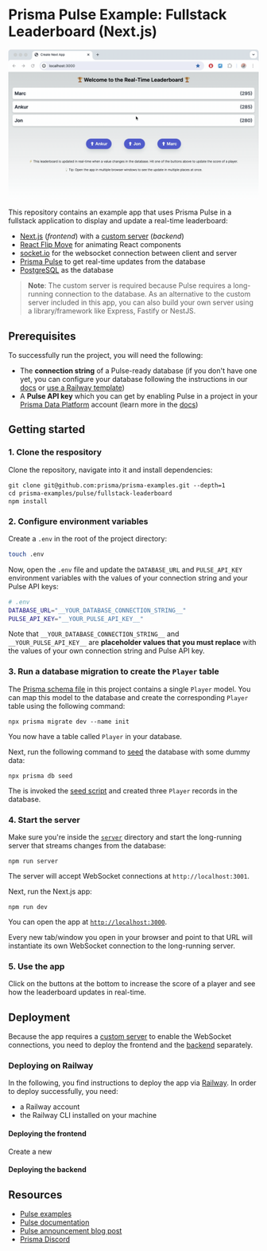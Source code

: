 # Prisma Pulse Example: Fullstack Leaderboard (Next.js)

![](./leaderboard.gif)

This repository contains an example app that uses Prisma Pulse in a fullstack application to display and update a real-time leaderboard:

- [Next.js](https://nextjs.org/) (_frontend_) with a [custom server](https://nextjs.org/docs/pages/building-your-application/configuring/custom-server) (_backend_)
- [React Flip Move](https://github.com/joshwcomeau/react-flip-move) for animating React components
- [socket.io](https://socket.io/) for the websocket connection between client and server
- [Prisma Pulse](https://www.prisma.io/data-platform/pulse) to get real-time updates from the database
- [PostgreSQL](https://www.postgresql.org/) as the database

> **Note**: The custom server is required because Pulse requires a long-running connection to the database. As an alternative to the custom server included in this app, you can also build your own server using a library/framework like Express, Fastify or NestJS.


## Prerequisites

To successfully run the project, you will need the following:

- The **connection string** of a Pulse-ready database (if you don't have one yet, you can configure your database following the instructions in our [docs](https://www.prisma.io/docs/pulse/database-setup) or [use a Railway template](https://railway.app/template/pulse-pg?referralCode=VQ09uv))
- A **Pulse API key** which you can get by enabling Pulse in a project in your [Prisma Data Platform](https://pris.ly/pdp) account (learn more in the [docs](https://www.prisma.io/docs/platform/concepts/environments#api-keys))

## Getting started

### 1. Clone the respository

Clone the repository, navigate into it and install dependencies:

```
git clone git@github.com:prisma/prisma-examples.git --depth=1
cd prisma-examples/pulse/fullstack-leaderboard
npm install
```

### 2. Configure environment variables

Create a `.env` in the root of the project directory:

```bash
touch .env
```

Now, open the `.env` file and update the `DATABASE_URL` and `PULSE_API_KEY` environment variables with the values of your connection string and your Pulse API keys:

```bash
# .env
DATABASE_URL="__YOUR_DATABASE_CONNECTION_STRING__"
PULSE_API_KEY="__YOUR_PULSE_API_KEY__"
```

Note that `__YOUR_DATABASE_CONNECTION_STRING__` and `__YOUR_PULSE_API_KEY__` are **placeholder values that you must replace** with the values of your own connection string and Pulse API key.

### 3. Run a database migration to create the `Player` table

The [Prisma schema file](./prisma/schema.prisma) in this project contains a single `Player` model. You can map this model to the database and create the corresponding `Player` table using the following command:

```
npx prisma migrate dev --name init
```

You now have a table called `Player` in your database.

Next, run the following command to [seed](./prisma/seed.ts) the database with some dummy data:

```
npx prisma db seed
```

The is invoked the [seed script](./prisma/seed.ts) and created three `Player` records in the database.


### 4. Start the server

Make sure you're inside the [`server`](./server) directory and start the long-running server that streams changes from the database:

```
npm run server
```

The server will accept WebSocket connections at `http://localhost:3001`.

Next, run the Next.js app:

```
npm run dev
```

You can open the app at [`http://localhost:3000`](http://localhost:3000).

Every new tab/window you open in your browser and point to that URL will instantiate its own WebSocket connection to the long-running server.

### 5. Use the app

Click on the buttons at the bottom to increase the score of a player and see how the leaderboard updates in real-time.

## Deployment

Because the app requires a [custom server](https://nextjs.org/docs/pages/building-your-application/configuring/custom-server) to enable the WebSocket connections, you need to deploy the frontend and the [backend](./src/server.ts) separately.

### Deploying on Railway

In the following, you find instructions to deploy the app via [Railway](https://railway.app). In order to deploy successfully, you need:
- a Railway account
- the Railway CLI installed on your machine


#### Deploying the frontend

Create a new

#### Deploying the backend

## Resources

- [Pulse examples](https://pris.ly/pulse-examples)
- [Pulse documentation](https://pris.ly/pulse-docs)
- [Pulse announcement blog post](https://pris.ly/gh/pulse-ga)
- [Prisma Discord](https://pris.ly/discord)

